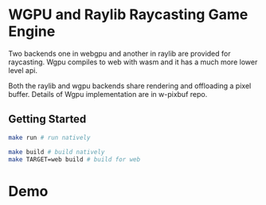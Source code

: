 # WGPU and Raylib Raycasting Game Engine 

Two backends one in webgpu and another in raylib are provided
for raycasting. Wgpu compiles to web with wasm and it has a
much more lower level api.

Both the raylib and wgpu backends share rendering and offloading
a pixel buffer. Details of Wgpu implementation are in w-pixbuf repo.

## Getting Started
```bash
make run # run natively

make build # build natively
make TARGET=web build # build for web 
```

# Demo
